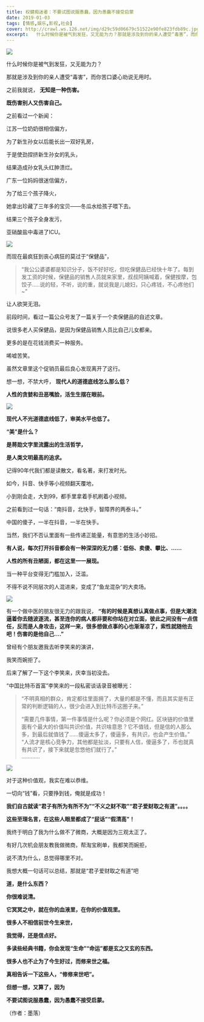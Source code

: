 ```yaml
---
title: 权健痴迷者：不要试图说服愚蠢，因为愚蠢不接受启蒙
date: 2019-01-03
tags: [情感,娱乐,影视,社会]
cover: http://crawl.ws.126.net/img/d29c59d06679c51522e90fe823fdb89c.jpg
excerpt:   什么时候你是被气到发狂，又无能为力？那就是涉及到你的亲人遭受“毒害”，而你苦口婆心劝说无用
---
```

![](http://crawl.ws.126.net/img/d29c59d06679c51522e90fe823fdb89c.jpg)  

什么时候你是被气到发狂，又无能为力？

那就是涉及到你的亲人遭受“毒害”，而你苦口婆心劝说无用时。

之前我就说， **无知是一种伤害。**

**既伤害别人又伤害自己。**

之前看过一个新闻：

江苏一位奶奶很相信偏方，

为了新生孙女以后能长出一双好乳房，

于是使劲捏挤新生孙女的乳头，

结果造成孙女乳头红肿溃烂。

广东一位妈妈很迷信偏方，

为了给三个孩子降火，

她拿出珍藏了三年多的宝贝——冬瓜水给孩子喂下去。

结果三个孩子全身发污，

亚硝酸盐中毒进了ICU。

![](http://crawl.ws.126.net/img/14514f36114c38bee4953be6ad2bd1bc.jpg)  

而现在最疯狂到丧心病狂的莫过于“保健品”，

>
> “我公公婆婆都是知识分子，饭不好好吃，但吃保健品已经快十年了。每到发工资的时候，保健品的销售人员就来家里，叔叔阿姨喊着，保健按摩，包饺子.....说的轻，不听，说的重，就说我是儿媳妇，只心疼钱，不心疼他们~”  
>

让人欲哭无泪。

前段时间，看过一篇公众号发了一篇关于一个卖保健品的自述文章。

说很多老人买保健品，是因为保健品销售人员比自己儿女都亲。

更多的是在花钱消费买一种服务。

唏嘘苦笑。

虽然文章里这个促销员最后良心发现离开了这行。

想一想，不禁大呼， **现代人的道德底线怎么那么低？**

**人性的贪婪和丑恶嘴脸，活生生摆在眼前。**

![](http://crawl.ws.126.net/img/3fa66175e02a70a9d2bf8b0417e77639.jpg)  

**现代人不光道德底线低了，审美水平也低了。**

**“美”是什么？**

**是蒋勋文字里流露出的生活哲学，**

**是人类文明最高的追求。**

记得90年代我们都是读散文，看名著，来打发时光。

如今，抖音、快手等小视频翻天覆地，

小到刚会走，大到99，都手里拿着手机刷着小视频。

之前看到过一句话：“南抖音，北快手，智障界的两泰斗。”

中国的傻子，一半在抖音，一半在快手。

当然，我们不否认里面有一些传递正能量，有意思的生活小妙招。

**有人说，每次打开抖音都会有一种深深的无力感：低俗、卖傻、攀比、......**

**人性的所有丑陋面，都在这里一一展现。**

当一种平台变得无门槛加入，泛滥。

不得不说不同层次的人混进来，变成了“鱼龙混杂”的大卖场。

![](http://crawl.ws.126.net/img/0beedace962d265efd16f687ca8945d3.jpg)  

有一个做中医的朋友很无力的跟我说，
**“有的时候是真想认真做点事，但是大潮流逼着你去随波逐流，甚至连你的病人都非要和你站在对立面，彼此之间没有一点信任，反而是人身攻击，这样一来，很多想做点事的心也渐渐凉了，索性就随他去吧！伤害的是他自己....”**

曾经有个朋友邀我去听李笑来的演讲，

我笑而婉拒了。

后来了解了一下这个李笑来，庆幸当初没去。

“中国比特币首富”李笑来的一段私密谈话录音被曝光：

> “不明真相的群众，肯定都往里面拥了，大量的都是不懂，而且其实是有正常的判断逻辑的人，很少会进入到比特币这圈子来。”  
>
> “需要几件事情，第一件事情是什么呢？你必须是个网红。区块链的价值里面有个最大的价值叫共识价值，共识啥意思？它不值钱，但是信的人那么多，到最后就值钱了……傻逼太多了，傻逼多，有共识，也会产生价值。”  
> “人流才是核心竞争力，其他都是扯淡，只要有人信，傻逼多了，币也就真有共识了，接下来就是忽悠他们就行了。”  
> …………  
>

![](http://crawl.ws.126.net/img/2495443bf737b6ffb7430542c66c0bd7.jpg)  

对于这种价值观，我实在难以恭维。

一切向“钱”看，只要挣到钱，俺就是成功！

**我们自古就读“君子有所为有所不为”“不义之财不取”“君子爱财取之有道”。。。。**

**这些至理名言，在这些人眼里都成了“屁话”“假清高”！**

我终于明白了我为什么做不了微商，大概是因为三观太正了。

有好几次机会朋友教我做微商，帮淘宝刷单，我都笑而婉拒，

说不清为什么，总觉得哪里不对。

我想大概一句话可以总结，那就是“君子爱财取之有道”吧

**道，是什么东西？**

**你很难说清。**

**它冥冥之中，就在你的血液里，在你的价值观里。**

**很多人不相信前世今生来世，**

**我觉得，还是信点好。**

**多读些经典书籍，你会发现“生命”“命运”都是玄之又玄的东西。**

**很多人也不止为了今生好过，而修来世之福。**

**真相告诉一下这些人，“修修来世吧”。**

**但想一想，又算了，因为**

**不要试图说服愚蠢，因为愚蠢不接受启蒙。**

（作者：墨落）

